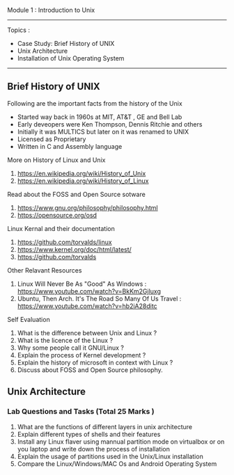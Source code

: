 Module 1 : Introduction to Unix

-----------------------------------------

Topics : 
+ Case Study: Brief History of UNIX
+ Unix Architecture
+ Installation of Unix Operating System

---------------------------------------

## Brief History of UNIX

Following are the important facts from the history of the Unix 
+ Started way back in 1960s at MIT, AT&T , GE and Bell Lab 
+ Early deveopers were 	Ken Thompson, Dennis Ritchie and others 
+ Initially it was MULTICS but later on it was renamed to UNIX 
+ Licensed as Proprietary
+ Written in C and Assembly language

More on History of Linux and Unix 
1. https://en.wikipedia.org/wiki/History_of_Unix
2. https://en.wikipedia.org/wiki/History_of_Linux

Read about the FOSS and Open Source sotware 
1. https://www.gnu.org/philosophy/philosophy.html
2. https://opensource.org/osd


Linux Kernal and their documentation
1. https://github.com/torvalds/linux
2. https://www.kernel.org/doc/html/latest/
3. https://github.com/torvalds


Other Relavant Resources 
1. Linux Will Never Be As "Good" As Windows : https://www.youtube.com/watch?v=BkKm2Gjluxg
2. Ubuntu, Then Arch. It's The Road So Many Of Us Travel : https://www.youtube.com/watch?v=hb2iA28ditc



Self Evaluation 

1. What is the difference between Unix and Linux ?
2. What is the licence of the Linux ?
3. Why some people call it GNU/Linux ? 
4. Explain the process of Kernel development ? 
5. Explain the history of microsoft in context with Linux ? 
6. Discuss about FOSS and Open Source philosophy.

## Unix Architecture



### Lab Questions and Tasks (Total 25 Marks ) 

1. What are the functions of different layers in unix architecture
2. Explain different types of shells and their features 
3. Install any Linux flaver using mannual partition mode on virtualbox or on you laptop and write down the process of installation
4. Explain the usage of partitions used in the Unix/Linux installation
5. Compare the Linux/Windows/MAC Os and Android Operating System


